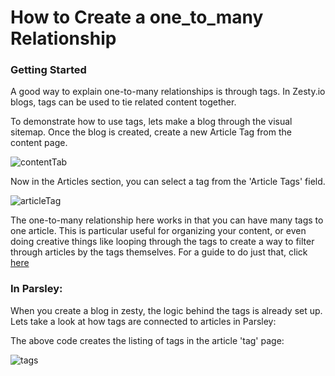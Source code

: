 # How to Create a one\_to\_many Relationship

### Getting Started

A good way to explain one-to-many relationships is through tags. In Zesty.io blogs, tags can be used to tie related content together.

To demonstrate how to use tags, lets make a blog through the visual sitemap. Once the blog is created, create a new Article Tag from the content page.

![contentTab](https://wyp1jm.media.zestyio.com/screen-shot-2016-07-07-at-12-33-26-pm.png)

Now in the Articles section, you can select a tag from the 'Article Tags' field.

![articleTag](https://wyp1jm.media.zestyio.com/screen-shot-2016-07-07-at-1-24-23-pm.png)

The one-to-many relationship here works in that you can have many tags to one article. This is particular useful for organizing your content, or even doing creative things like looping through the tags to create a way to filter through articles by the tags themselves. For a guide to do just that, click [here](https://zesty.org/services/web-engine/guides/how-to-filter-by-tags)

### In Parsley:

When you create a blog in zesty, the logic behind the tags is already set up. Lets take a look at how tags are connected to articles in Parsley:

The above code creates the listing of tags in the article 'tag' page:

![tags](https://wyp1jm.media.zestyio.com/screen-shot-2016-07-07-at-5-34-30-pm.png)

